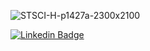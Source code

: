 

<!--
**ali7amie/ali7amie** is a ✨ _special_ ✨ repository because its `README.md` (this file) appears on your GitHub profile.

Here are some ideas to get you started:

- 🔭 I’m currently working on ...
- 🌱 I’m currently learning ...
- 👯 I’m looking to collaborate on ...
- 🤔 I’m looking for help with ...
- 💬 Ask me about ...
- 📫 How to reach me: ...
- 😄 Pronouns: ...
- ⚡ Fun fact: ...
-->
<!--  ![Hubble-Legacy-Field](https://user-images.githubusercontent.com/92475780/163693483-8ae14b89-bd63-4d01-ac7f-ce149afdb14b.jpg) -->

<!-- ![IMG-2876](https://user-images.githubusercontent.com/92475780/163693743-9468d07a-e400-4df8-b1cc-dd7268460d1c.JPG) -->

![STSCI-H-p1427a-2300x2100](https://user-images.githubusercontent.com/92475780/163693998-5d46be44-cc51-45ae-b8ac-199018d56a2f.jpg)




<!-- ### Hello 👋 -->

<!-- ![](https://komarev.com/ghpvc/?username=ali7amie) -->

[![Linkedin Badge](https://img.shields.io/badge/LinkedIn-0077B5?style=for-the-badge&logo=linkedin&logoColor=white)](https://www.linkedin.com/in/ali7amie/)


